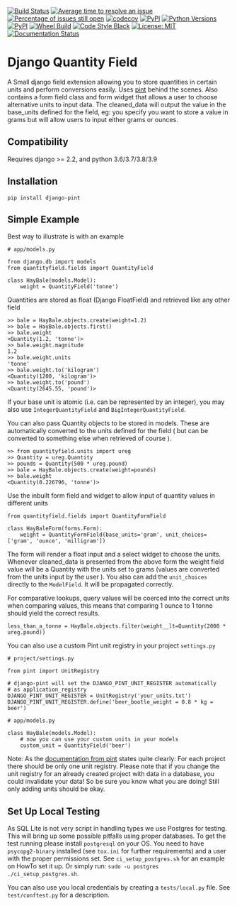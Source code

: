 
[![Build Status](https://api.travis-ci.com/CarliJoy/django-pint.svg?branch=master)](https://travis-ci.com/github/CarliJoy/django-pint)
[![Average time to resolve an issue](http://isitmaintained.com/badge/resolution/CarliJoy/django-pint.svg)](http://isitmaintained.com/project/CarliJoy/django-pint)
[![Percentage of issues still open](http://isitmaintained.com/badge/open/CarliJoy/django-pint.svg)](http://isitmaintained.com/project/CarliJoy/django-pint)
[![codecov](https://codecov.io/gh/CarliJoy/django-pint/branch/master/graph/badge.svg?token=I3M4CLILXE)](https://codecov.io/gh/CarliJoy/django-pint)
[![PyPI](https://img.shields.io/pypi/dm/django-pint.svg?maxAge=2592000?style=plastic)](https://pypi.org/project/django-pint/)
[![Python Versions](https://img.shields.io/pypi/pyversions/django-pint.svg)](https://pypi.org/project/django-pint/)
[![PyPI](https://img.shields.io/pypi/v/django-pint.svg?maxAge=2592000?style=plastic)](https://pypi.org/project/django-pint/)
[![Wheel Build](https://img.shields.io/pypi/wheel/django-pint.svg)](https://pypi.org/project/django-pint/)
[![Code Style Black](https://img.shields.io/badge/code%20style-black-000000.svg)](https://github.com/psf/black)
[![License: MIT](https://img.shields.io/badge/License-MIT-yellow.svg)](https://opensource.org/licenses/MIT)
[![Documentation Status](https://readthedocs.org/projects/django-pint/badge/?version=latest)](https://django-pint.readthedocs.io/en/latest/?badge=latest)

# Django Quantity Field


A Small django field extension allowing you to store quantities in certain units and perform conversions easily. Uses [pint](https://github.com/hgrecco/pint) behind the scenes. Also contains a form field class and form widget that allows a user to choose alternative units to input data. The cleaned_data will output the value in the base_units defined for the field, eg: you specify you want to store a value in grams but will allow users to input either grams or ounces.

## Compatibility


Requires django >= 2.2, and python 3.6/3.7/3.8/3.9

## Installation


    pip install django-pint


## Simple Example

Best way to illustrate is with an example

    # app/models.py

    from django.db import models
    from quantityfield.fields import QuantityField

    class HayBale(models.Model):
	    weight = QuantityField('tonne')

Quantities are stored as float (Django FloatField) and retrieved like any other field

    >> bale = HayBale.objects.create(weight=1.2)
    >> bale = HayBale.objects.first()
	>> bale.weight
	<Quantity(1.2, 'tonne')>
	>> bale.weight.magnitude
	1.2
	>> bale.weight.units
	'tonne'
	>> bale.weight.to('kilogram')
	<Quantity(1200, 'kilogram')>
	>> bale.weight.to('pound')
	<Quantity(2645.55, 'pound')>

If your base unit is atomic (i.e. can be represented by an integer), you may also use `IntegerQuantityField` and `BigIntegerQuantityField`.

You can also pass Quantity objects to be stored in models. These are automatically converted to the units defined for the field ( but can be converted to something else when retrieved of course ).

    >> from quantityfield.units import ureg
    >> Quantity = ureg.Quantity
    >> pounds = Quantity(500 * ureg.pound)
    >> bale = HayBale.objects.create(weight=pounds)
    >> bale.weight
    <Quantity(0.226796, 'tonne')>

Use the inbuilt form field and widget to allow input of quantity values in different units

    from quantityfield.fields import QuantityFormField

    class HayBaleForm(forms.Form):
        weight = QuantityFormField(base_units='gram', unit_choices=['gram', 'ounce', 'milligram'])

The form will render a float input and a select widget to choose the units.
Whenever cleaned_data is presented from the above form the weight field value will be a
Quantity with the units set to grams (values are converted from the units input by the user ).
You also can add the `unit_choices` directly to the `ModelField`. It will be propagated
correctly.

For comparative lookups, query values will be coerced into the correct units when comparing values,
this means that comparing 1 ounce to 1 tonne should yield the correct results.

    less_than_a_tonne = HayBale.objects.filter(weight__lt=Quantity(2000 * ureg.pound))

You can also use a custom Pint unit registry in your project `settings.py`

    # project/settings.py

    from pint import UnitRegistry

    # django-pint will set the DJANGO_PINT_UNIT_REGISTER automatically
    # as application_registry
    DJANGO_PINT_UNIT_REGISTER = UnitRegistry('your_units.txt')
    DJANGO_PINT_UNIT_REGISTER.define('beer_bootle_weight = 0.8 * kg = beer')

    # app/models.py

    class HayBale(models.Model):
        # now you can use your custom units in your models
        custom_unit = QuantityField('beer')

Note: As the [documentation from pint](https://pint.readthedocs.io/en/latest/tutorial.html#using-pint-in-your-projects)
states quite clearly: For each project there should be only one unit registry.
Please note that if you change the unit registry for an already created project with
data in a database, you could invalidate your data! So be sure you know what you are
doing!
Still only adding units should be okay.

## Set Up Local Testing
As SQL Lite is not very script in handling types we use Postgres for testing.
This will bring up some possible pitfalls using proper databases.
To get the test running please install `postgresql` on your OS.
You need to have `psycopg2-binary` installed (see `tox.ini` for further requirements)
and a user with the proper permissions set. See `ci_setup_postgres.sh`
for an example on HowTo set it up. Or simply run:
`sudo -u postgres ./ci_setup_postgres.sh`.

You can also use you local credentials by creating a `tests/local.py` file.
See `test/conftest.py` for a description.
